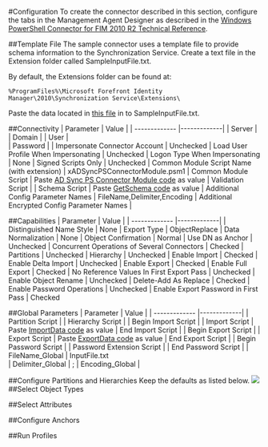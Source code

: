 #Configuration
To create the connector described in this section, configure the tabs in the Management Agent Designer as described in the  [Windows PowerShell Connector for FIM 2010 R2 Technical Reference](http://technet.microsoft.com/en-us/library/dn640417(v=ws.10).aspx).

##Template File
The sample connector uses a template file to provide schema information to the Synchronization Service. Create a text file in the Extension folder called SampleInputFile.txt.

By default, the Extensions folder can be found at:

    %ProgramFiles%\Microsoft Forefront Identity Manager\2010\Synchronization Service\Extensions\

Paste the data located in [this file](https://github.com/Microsoft/MIMPowerShellConnectors/blob/master/src/FlatFileConnector/SampleInputFile.txt) in to SampleInputFile.txt.

##Connectivity
| Parameter     | Value       |
| ------------- |-------------| 
| Server      | <blank>
| Domain      | <blank>
| User | <blank>      
| Password | <blank> 
| Impersonate Connector Account | Unchecked
| Load User Profile When Impersonating | Unchecked 
| Logon Type When Impersonating | None 
| Signed Scripts Only | Unchecked 
| Common Module Script Name (with extension) | xADSyncPSConnectorModule.psm1 
| Common Module Script | Paste  [AD Sync PS Connector Module code](https://github.com/Microsoft/MIMPowerShellConnectors/blob/master/src/Modules/xADSyncPSConnectorModule.psm1) as value 
| Validation Script | <blank> 
| Schema Script | Paste  [GetSchema code](https://github.com/Microsoft/MIMPowerShellConnectors/blob/master/src/FlatFileConnector/GetSchema.ps1) as value 
| Additional Config Parameter Names | FileName,Delimiter,Encoding 
| Additional Encrypted Config Parameter Names | <blank> 

##Capabilities
| Parameter     | Value       |
| ------------- |-------------| 
| Distinguished Name Style | None
| Export Type | ObjectReplace 
| Data Normalization | None 
| Object Confirmation | Normal 
| Use DN as Anchor | Unchecked 
| Concurrent Operations of Several Connectors | Checked 
| Partitions | Unchecked 
| Hierarchy | Unchecked 
| Enable Import | Checked 
| Enable Delta Import | Unchecked 
| Enable Export | Checked 
| Enable Full Export | Checked 
| No Reference Values In First Export Pass | Unchecked 
| Enable Object Rename | Unchecked 
| Delete-Add As Replace | Checked 
| Enable Password Operations | Unchecked 
| Enable Export Password in First Pass | Checked 

##Global Parameters
| Parameter     | Value       |
| ------------- |-------------| 
| Partition Script | <blank> 
| Hierarchy Script | <blank> 
| Begin Import Script | <blank> 
| Import Script | Paste [ImportData code](https://github.com/Microsoft/MIMPowerShellConnectors/blob/master/src/FlatFileConnector/ImportData.ps1) as value 
| End Import Script | <blank> 
| Begin Export Script | <blank> 
| Export Script | Paste [ExportData code](https://github.com/Microsoft/MIMPowerShellConnectors/blob/master/src/FlatFileConnector/ExportData.ps1) as value 
| End Export Script | <blank> 
| Begin Password Script | <blank> 
| Password Extension Script | <blank> 
| End Password Script | <blank> 
| FileName_Global | InputFile.txt  
| Delimiter_Global | ; 
| Encoding_Global | <blank> 

##Configure Partitions and Hierarchies
Keep the defaults as listed below.
![](https://github.com/Microsoft/MIMPowerShellConnectors/blob/master/wiki/FlatFileConnector/Fig0010.jpg)
##Select Object Types

##Select Attributes

##Configure Anchors

##Run Profiles